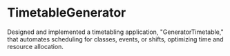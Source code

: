 # TimetableGenerator
 Designed and implemented a timetabling application, "GeneratorTimetable," that automates scheduling for classes, events, or shifts, optimizing time and resource allocation.
